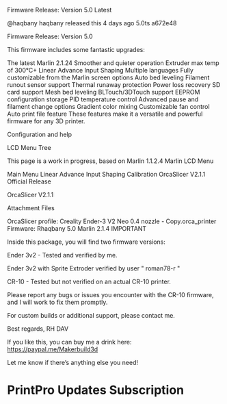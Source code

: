 Firmware Release: Version 5.0 Latest
 
@haqbany haqbany released this 4 days ago
  5.0ts
  a672e48 

Firmware Release: Version 5.0

This firmware includes some fantastic upgrades:

The latest Marlin 2.1.24
Smoother and quieter operation
Extruder max temp of 300°C+
Linear Advance
Input Shaping
Multiple languages
Fully customizable from the Marlin screen options
Auto bed leveling
Filament runout sensor support
Thermal runaway protection
Power loss recovery
SD card support
Mesh bed leveling
BLTouch/3DTouch support
EEPROM configuration storage
PID temperature control
Advanced pause and filament change options
Gradient color mixing
Customizable fan control
Auto print file feature
These features make it a versatile and powerful firmware for any 3D printer.

Configuration and help

LCD Menu Tree

This page is a work in progress, based on Marlin 1.1.2.4
Marlin LCD Menu

Main Menu
Linear Advance
Input Shaping Calibration
OrcaSlicer V2.1.1 Official Release

OrcaSlicer V2.1.1

Attachment Files

OrcaSlicer profile: Creality Ender-3 V2 Neo 0.4 nozzle - Copy.orca_printer
Firmware: Rhaqbany 5.0 Marlin 2.1.4
IMPORTANT

Inside this package, you will find two firmware versions:

Ender 3v2 - Tested and verified by me.

Ender 3v2 with Sprite Extroder verified by user " roman78-r "

CR-10 - Tested but not verified on an actual CR-10 printer.

Please report any bugs or issues you encounter with the CR-10 firmware, and I will work to fix them promptly.

For custom builds or additional support, please contact me.

Best regards,
RH DAV

If you like this, you can buy me a drink here: https://paypal.me/Makerbuild3d

Let me know if there’s anything else you need!




# PrintPro Updates Subscription

<div id="paypal-button-container-P-11M99637G3463803FM2C4HDQ"></div>
<script src="https://www.paypal.com/sdk/js?client-id=AdzmlXIhwOJ8bCuW7yn3nmNhh0FN9Y_RsZhW6FnPxqdBainf2hIjz36xGG9ABT4N6V1iQEdKeoxXYcqu&vault=true&intent=subscription" data-sdk-integration-source="button-factory"></script>
<script>
  paypal.Buttons({
      style: {
          shape: 'rect',
          color: 'gold',
          layout: 'vertical',
          label: 'subscribe'
      },
      createSubscription: function(data, actions) {
        return actions.subscription.create({
          /* Creates the subscription */
          plan_id: 'P-11M99637G3463803FM2C4HDQ'
        });
      },
      onApprove: function(data, actions) {
        alert(data.subscriptionID); // Optional success message for the subscriber
      }
  }).render('#paypal-button-container-P-11M99637G3463803FM2C4HDQ'); // Renders the PayPal button
</script>
